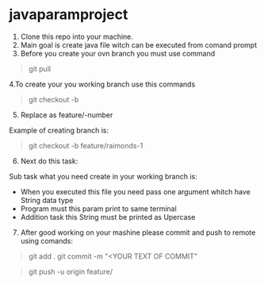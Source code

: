 # javaparamproject

1. Clone this repo into your machine.
2. Main goal is create java file witch can be executed from comand prompt
3. Before you create your ovn branch you must use command 
  
>git pull

4.To create your you working branch use this commands

>git checkout -b <YOUR BRANCH NAME>

5. Replace <YOUR BARNCH NAME> as feature/<YOUR NAME>-number

Example of creating branch is:

>git checkout -b feature/raimonds-1
  
6. Next do this task:  
  
Sub task what you need create in your working branch is:

  - When you executed this file you need pass one argument whitch have String data type
  - Program must this param print to same terminal
  - Addition task this String must be printed as Upercase
  
 7. After good working on your mashine please commit and push to remote using comands:
 
>git add .
>git commit -m "<YOUR TEXT OF COMMIT"

>git push -u origin feature/<YOUR BRANCH NAME> 
  
 
  
